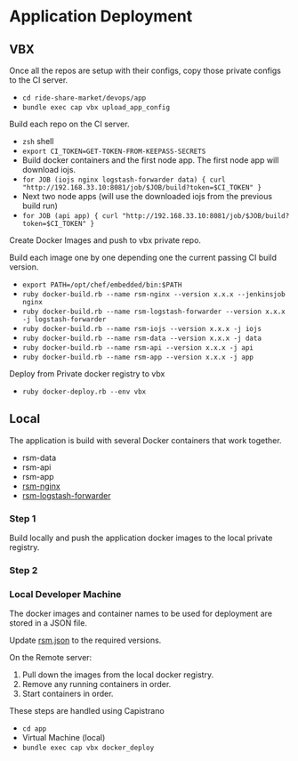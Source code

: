# Application Deployment


## VBX

Once all the repos are setup with their configs, copy those private configs to the CI server.

- `cd ride-share-market/devops/app`
- `bundle exec cap vbx upload_app_config` 

Build each repo on the CI server.

- `zsh` shell
- `export CI_TOKEN=GET-TOKEN-FROM-KEEPASS-SECRETS`
- Build docker containers and the first node app. The first node app will download iojs.
- `for JOB (iojs nginx logstash-forwarder data) { curl "http://192.168.33.10:8081/job/$JOB/build?token=$CI_TOKEN" }`
- Next two node apps (will use the downloaded iojs from the previous build run)
- `for JOB (api app) { curl "http://192.168.33.10:8081/job/$JOB/build?token=$CI_TOKEN" }`

Create Docker Images and push to vbx private repo.

Build each image one by one depending one the current passing CI build version.

- `export PATH=/opt/chef/embedded/bin:$PATH`
- `ruby docker-build.rb --name rsm-nginx --version x.x.x --jenkinsjob nginx`
- `ruby docker-build.rb --name rsm-logstash-forwarder --version x.x.x -j logstash-forwarder`
- `ruby docker-build.rb --name rsm-iojs --version x.x.x -j iojs`
- `ruby docker-build.rb --name rsm-data --version x.x.x -j data`
- `ruby docker-build.rb --name rsm-api --version x.x.x -j api`
- `ruby docker-build.rb --name rsm-app --version x.x.x -j app`

Deploy from Private docker registry to vbx

- `ruby docker-deploy.rb --env vbx`

## Local

The application is build with several Docker containers that work together.

- rsm-data
- rsm-api
- rsm-app
- [rsm-nginx](../app/docker/nginx/README.md)
- [rsm-logstash-forwarder](../app/docker/logstash-forwarder/README.md)

### Step 1

Build locally and push the application docker images to the local private registry.

### Step 2

### Local Developer Machine

The docker images and container names to be used for deployment are stored in a JSON file.

Update [rsm.json](../app/kitchen/data_bags/docker/rsm.json) to the required versions.

On the Remote server:
 
1. Pull down the images from the local docker registry.
2. Remove any running containers in order.
3. Start containers in order.

These steps are handled using Capistrano

- `cd app`
- Virtual Machine (local)
- `bundle exec cap vbx docker_deploy`
